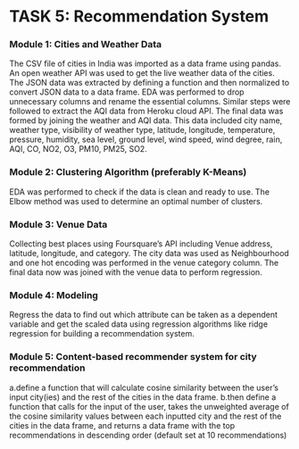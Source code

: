 # TASK 5: Recommendation System

### Module 1: Cities and Weather Data

The CSV file of cities in India was imported as a data frame using pandas. An open weather API was used to get the live weather data of the cities. The JSON data was extracted by defining a function and then normalized to convert JSON data to a data frame. EDA was performed to drop unnecessary columns and rename the essential columns. Similar steps were followed to extract the AQI data from Heroku cloud API. The final data was formed by joining the weather and AQI data. This data included city name, weather type, visibility of weather type, latitude, longitude, temperature, pressure, humidity, sea level, ground level, wind speed, wind degree, rain, AQI, CO, NO2, O3, PM10, PM25, SO2. 

### Module 2: Clustering Algorithm (preferably K-Means)

EDA was performed to check if the data is clean and ready to use. The Elbow method was used to determine an optimal number of clusters.

### Module 3: Venue Data 

Collecting best places using Foursquare’s API including Venue address, latitude, longitude, and category. The city data was used as Neighbourhood and one hot encoding was performed in the venue category column. The final data now was joined with the venue data to perform regression.

### Module 4: Modeling

Regress the data to find out which attribute can be taken as a dependent variable and get the scaled data using regression algorithms like ridge regression for building a recommendation system.

### Module 5: Content-based recommender system for city recommendation

a.define a function that will calculate cosine similarity between the user’s input city(ies) and the rest of the cities in the data frame.
b.then define a function that calls for the input of the user, takes the unweighted average of the cosine similarity values between each inputted city and the rest of the cities in the data frame, and returns a data frame with the top recommendations in descending order (default set at 10 recommendations)
